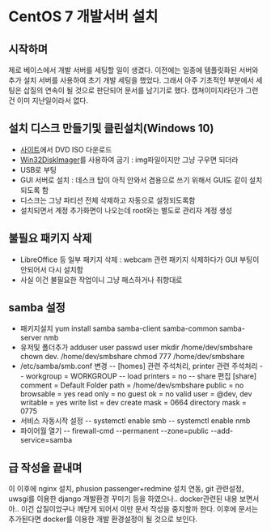 CentOS 7 개발서버 설치
======================

시작하며
--------
제로 베이스에서 개발 서버를 세팅할 일이 생겼다.
이전에는 일종에 템플릿화된 서버와 추가 설치 서버를 사용하여 초기 개발 세팅을 했었다.
그래서 아주 기초적인 부분에서 세팅은 삽질의 연속이 될 것으로 판단되어 문서를 남기기로 했다.
캡쳐이미지라던가 그런건  이미 지난일이라서 없다.

설치 디스크 만들기및 클린설치(Windows 10)
-----------------------------------------
- [사이트](https://www.centos.org/download/)에서 DVD ISO 다운로드
- [Win32DiskImager](https://sourceforge.net/projects/win32diskimager/)를 사용하여 굽기 : img파일이지만 그냥 구우면 되더라
- USB로 부팅
- GUI 서버로 설치 : 데스크 탑이 아직 안와서 겸용으로 쓰기 위해서 GUI도 같이 설치되도록 함
- 디스크는 그냥 파티션 전체 삭제하고 자동으로 설정되도록함
- 설치되면서 계정 추가화면이 나오는데 root와는 별도로 관리자 계정 생성

불필요 패키지 삭제
------------------
- LibreOffice 등 일부 패키지 삭제 : webcam 관련 패키지 삭제하다가 GUI 부팅이 안되어서 다시 설치함
- 사실 이건 불필요한 작업이니 그냥 패스하거나 취향대로

samba 설정
------------
- 패키지설치
    yum install samba samba-client samba-common samba-server nmb
- 유저및 폴더추가
    adduser user
    passwd user
    mkdir /home/dev/smbshare
    chown dev. /home/dev/smbshare
    chmod 777 /home/dev/smbshare
- /etc/samba/smb.conf 변경
-- [homes] 관련 주석처리, printer 관련 주석처리
-- workgroup = WORKGROUP
-- load printers = no
-- share 편집
    [share]
    comment = Default Folder
    path = /home/dev/smbshare
    public = no
    browsable = yes
    read only = no
    guest ok = no
    valid user = @dev, dev
    writable = yes
    write list = dev
    create mask = 0664
    directory mask = 0775
- 서비스 자동시작 설정
-- systemctl enable smb
-- systemctl enable nmb
- 파이어월 열기
-- firewall-cmd --permanent --zone=public --add-service=samba

급 작성을 끝내며
------
이 이후에 nginx 설치, phusion passenger+redmine 설치 연동, git 관련설정, uwsgi를 이용한 django 개발환경 꾸미기 등을 하였으나..
docker관련된 내용 보면서 아.. 이건 삽질이었구나 깨닫게 되어서 이만 문서 작성을 중지할까 한다.
이후에 문서는 추가된다면 docker를 이용한 개발 환경설정이 될 것으로 보인다.

